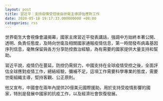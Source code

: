 ```yaml
---
layout: post
title: 習近平：支持疫情受控後由世衛主導評估應對工作
date: 2020-05-18 19:17:33.000000000 +08:00
categories: rss
---
```


世界衛生大會視像會議揭幕，國家主席習近平發表講話，強調中方始終本著公開、透明、負責任態度，及時向世衛及相關國家通報疫情信息，第一時間發布病毒基因序列信息，毫無保留與各方分享防控救治經驗，為有需要的國家提供大量支持和幫助。

習近平說，疫情仍在蔓延，防控仍需努力，中國支持在全球疫情受控之後，全面評估全球應對疫情工作，總結經驗，彌補不足，這項工作需要科學專業的態度，需要世衛組織主導，堅持客觀、公正原則。

他又宣布，中國會在兩年內提供20億美元國際援助，用於支持受疫情影響的國家，特別是發展中國家的抗疫工作，以及經濟社會恢復發展。
